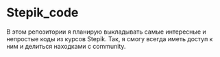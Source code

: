 # Stepik_code
В этом репозитории я планирую выкладывать самые интересные и непростые коды из курсов Stepik.
Так, я смогу всегда иметь доступ к ним и делиться находками с community.